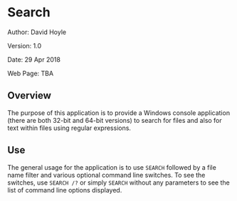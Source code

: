 Search
======

Author:   David Hoyle

Version:  1.0

Date:     29 Apr 2018

Web Page: TBA

## Overview

The purpose of this application is to provide a Windows console application (there are both 32-bit and 64-bit versions) to search for files and also for text within files using regular expressions.

## Use

The general usage for the application is to use `SEARCH` followed by a file name filter and various optional command line switches. To see the switches, use `SEARCH /?` or  simply `SEARCH` without any parameters to see the list of command line options displayed.
